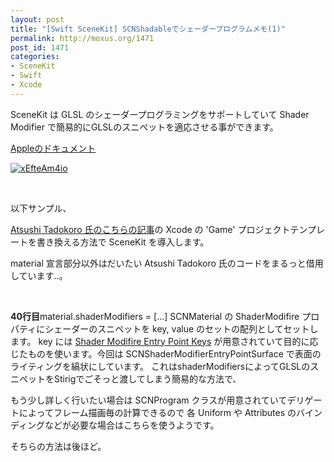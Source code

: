 ```yaml
---
layout: post
title: "[Swift SceneKit] SCNShadableでシェーダープログラムメモ(1)"
permalink: http://moxus.org/1471
post_id: 1471
categories: 
- SceneKit
- Swift
- Xcode
---
```


SceneKit は GLSL のシェーダープログラミングをサポートしていて
Shader Modifier で簡易的にGLSLのスニペットを適応させる事ができます。


[Appleのドキュメント](https://developer.apple.com/library/mac/documentation/SceneKit/Reference/SCNShadable_Protocol/Reference/Reference.html)


[![xEfteAm4io](/images/xEfteAm4io.png)](/images/xEfteAm4io.png)

 

以下サンプル、


[Atsushi Tadokoro 氏のこちらの記事](http://yoppa.org/blog/5510.html)の Xcode の 'Game' プロジェクトテンプレートを書き換える方法で SceneKit を導入します。

material 宣言部分以外はだいたい Atsushi Tadokoro 氏のコードをまるっと借用しています..。




 


**40行目**material.shaderModifiers = [...]
SCNMaterial の ShaderModifire プロパティにシェーダーのスニペットを key, value のセットの配列としてセットします。
key には 
[Shader Modifire Entry Point Keys](https://developer.apple.com/LIBRARY/PRERELEASE/IOS/documentation/SceneKit/Reference/SCNShadable_Protocol/index.html#//apple_ref/doc/constant_group/Shader_Modifier_Entry_Point_Keys) が用意されていて目的に応じたものを使います。今回は SCNShaderModifierEntryPointSurface で表面のライティングを縞状にしています。
これはshaderModifiersによってGLSLのスニペットをStirigでごそっと渡してしまう簡易的な方法で、

もう少し詳しく行いたい場合は SCNProgram クラスが用意されていてデリゲートによってフレーム描画毎の計算できるので
各 Uniform や Attributes のバインディングなどが必要な場合はこちらを使うようです。

そちらの方法は後ほど。

 
